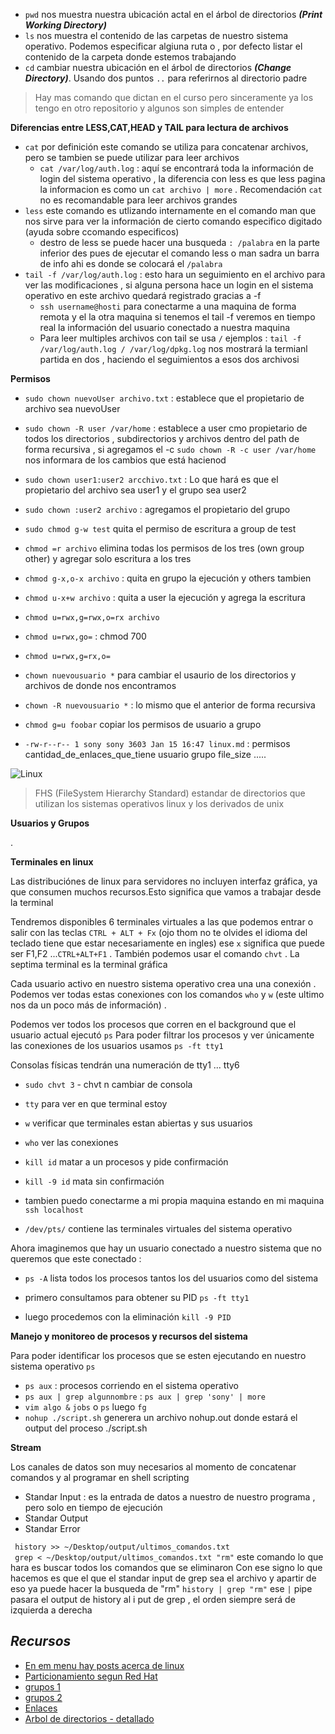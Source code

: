 - `pwd` nos muestra nuestra ubicación actal en el árbol de directorios ***(Print  Working Directory)***
- `ls` nos muestra el contenido de las carpetas de nuestro sistema operativo. Podemos especificar algiuna ruta o , por defecto
  listar el contenido  de la carpeta donde estemos trabajando
- `cd` cambiar nuestra ubicación en el árbol de directorios ***(Change Directory)***. Usando dos puntos `..` para referirnos al directorio padre

> Hay mas comando que dictan en el curso pero sinceramente ya los tengo en otro repositorio y algunos son simples de entender

**Diferencias entre LESS,CAT,HEAD y TAIL para lectura de archivos**

- `cat` por definición este comando se utiliza para concatenar archivos, pero se tambien se puede utilizar para leer archivos
    - `cat /var/log/auth.log` : aquí se encontrará toda la información de login del sistema operativo , la diferencia con less es
        que less pagina la informacion es como un `cat archivo | more` . Recomendación `cat` no es recomandable para leer archivos
        grandes
- `less` este comando es utlizando internamente en el comando man que nos sirve para ver la información de cierto comando especifico
    digitado (ayuda sobre ccomando especificos)
    - destro de less se puede hacer una busqueda `: /palabra` en la parte inferior des pues de ejecutar el comando less o man
      sadra un barra de info ahi es donde se colocará el `/palabra`
- `tail -f /var/log/auth.log` : esto hara un seguimiento en el archivo para ver las modificaciones , si alguna persona hace un login
    en el sistema operativo en este archivo quedará registrado gracias a -f
    - `ssh username@hosti` para conectarme a una maquina de forma remota y el la otra maquina si tenemos el tail -f veremos en tiempo real
     la información del usuario conectado a nuestra maquina
    - Para leer multiples archivos con tail se usa `/` ejemplos : `tail -f /var/log/auth.log / /var/log/dpkg.log` nos mostrará la termianl partida
     en dos , haciendo el seguimientos a esos dos archivosi

**Permisos**

- `sudo chown nuevoUser archivo.txt` : establece que el propietario de archivo sea nuevoUser
- `sudo chown -R user /var/home` : establece a user cmo propietario de todos los directorios , subdirectorios y archivos dentro del path
  de forma recursiva , si agregamos el -c `sudo chown -R -c user /var/home` nos informara de los cambios que está hacienod
- `sudo chown user1:user2 arcchivo.txt` : Lo que hará es que el propietario del archivo sea user1 y el grupo sea user2
- `sudo chown :user2 archivo`  : agregamos el propietario del grupo
- `sudo chmod g-w test` quita el permiso de escritura a group de test
- `chmod =r archivo` elimina todas los permisos de los tres (own group other) y agregar solo escritura a los tres
- `chmod g-x,o-x archivo` : quita en grupo la ejecución y others tambien
- `chmod u-x+w archivo` : quita a user la ejecución y agrega la escritura
- `chmod u=rwx,g=rwx,o=rx archivo`
- `chmod u=rwx,go=` : chmod 700
- `chmod u=rwx,g=rx,o=`
- `chown nuevousuario *` para cambiar el usaurio de los directorios y archivos de donde nos encontramos
- `chown -R nuevousuario *` : lo mismo que el anterior de forma recursiva
- `chmod g=u foobar` copiar los permisos de usuario a grupo  

- `-rw-r--r-- 1 sony sony 3603 Jan 15 16:47 linux.md` : permisos cantidad_de_enlaces_que_tiene usuario grupo file_size .....

![Linux](https://blogcitochia.files.wordpress.com/2017/03/arbol-linux.png?w=775)

> FHS (FileSystem Hierarchy Standard) estandar de directorios que utilizan los sistemas operativos linux y los derivados de unix

**Usuarios y Grupos**

.

**Terminales en linux**

Las distribuciónes de linux para servidores no incluyen interfaz gráfica, ya que consumen muchos recursos.Esto significa
que vamos a trabajar desde la terminal

Tendremos disponibles 6 terminales virtuales a las que podemos entrar o salir con las teclas `CTRL + ALT + Fx` (ojo thom no te olvides el idioma 
del teclado tiene que estar necesariamente en ingles) ese `x` significa que puede ser F1,F2 ...`CTRL+ALT+F1` . También podemos usar el comando
`chvt` . La septima terminal es la terminal gráfica

Cada usuario activo en nuestro sistema operativo crea una una conexión . Podemos ver todas estas conexiones con los comandos `who` y `w`
(este ultimo nos da un poco más de información) .

Podemos ver todos los procesos que corren en el background que el usuario actual ejecutó `ps`
Para poder filtrar los procesos y ver únicamente las conexiones de los usuarios usamos `ps -ft tty1`

Consolas físicas tendrán una numeración de tty1 ... tty6

- `sudo chvt 3` - chvt n cambiar de consola
- `tty` para ver en que terminal estoy
- `w` verificar que terminales estan abiertas y sus usuarios
- `who` ver las conexiones
- `kill id` matar a un procesos y pide confirmación
- `kill -9 id` mata sin confirmación
- tambien puedo conectarme a mi propia maquina estando en mi maquina `ssh localhost`

- `/dev/pts/` contiene las terminales virtuales del sistema operativo

Ahora imaginemos que hay un usuario conectado a nuestro sistema que no queremos que este conectado :

- `ps -A` lista todos los procesos tantos los del usuarios como del sistema

- primero consultamos para obtener su PID `ps -ft tty1`
- luego procedemos con la eliminación `kill -9 PID`

**Manejo y monitoreo de procesos y recursos del sistema**

Para poder identificar los procesos que se esten ejecutando en nuestro sistema operativo `ps`

- `ps aux` : procesos corriendo en el sistema operativo
- `ps aux | grep algunnombre` : `ps aux | grep 'sony' | more`
- `vim algo &` `jobs` o `ps` luego `fg`
- `nohup ./script.sh` generera un archivo nohup.out donde estará el output del proceso ./script.sh

**Stream**

Los canales de datos son muy necesarios al momento de concatenar comandos y al programar en shell scripting

- Standar Input : es la entrada de datos a nuestro de nuestro programa , pero solo en tiempo de ejecución
- Standar Output
- Standar Error

` history >> ~/Desktop/output/ultimos_comandos.txt`<br>
` grep < ~/Desktop/output/ultimos_comandos.txt "rm"` este comando lo que hara es buscar todos los comandos que se eliminaron
Con ese signo lo que hacemos es que el que el standar input de grep sea el archivo y apartir de eso ya puede hacer la busqueda de "rm"
`history | grep "rm"` ese `|` pipe pasara el output de history al i put de grep , el orden siempre será de izquierda a derecha

## *Recursos* 

- [En em menu hay posts acerca de linux](https://santi-gf.github.io/)
- [Particionamiento segun Red Hat](https://access.redhat.com/documentation/es-es/red_hat_enterprise_linux/6/html/installation_guide/s2-diskpartrecommend-x86)
- [grupos 1](https://eltallerdelbit.com/usuarios-grupos-linux/)
- [grupos 2](https://expertosdelinux.com/anadir-usuario-grupo-linux/)
- [Enlaces](https://geekland.eu/que-son-para-que-sirven-enlaces-duros-y-simbolicos/)
- [Arbol de directorios - detallado](https://www.taringa.net/+linux/el-arbol-de-directorios-de-linux-al-detalle-que_hmjsk)
